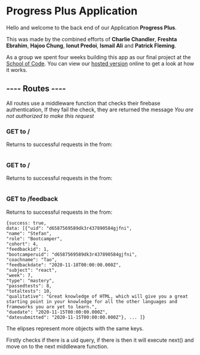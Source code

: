 # Progress Plus Application

Hello and welcome to the back end of our Application **Progress Plus**.

This was made by the combined efforts of **Charlie Chandler**, **Freshta Ebrahim**, **Hajoo Chung**, **Ionut Predoi**, **Ismail Ali** and **Patrick Fleming**.

As a group we spent four weeks building this app as our final project at the [School of Code](https://www.schoolofcode.co.uk/). You can view our [hosted version](http://3.250.192.68:3000/) online to get a look at how it works.

## ---- Routes ----

All routes use a middleware function that checks their firebase authentication, If they fail the check, they are returned the message
_You are not authorized to make this request_

### GET to /

Returns to successful requests in the from:

```

```

### GET to /

Returns to successful requests in the from:

```

```

### GET to /feedback

Returns to successful requests in the from:

```
{success: true,
data: [{"uid": "d6587569589dk3r437890584gjfni",
"name": "Stefan",
"role": "Bootcamper",
"cohort": 4,
"feedbackid": 1,
"bootcamperuid": "d6587569589dk3r437890584gjfni",
"coachname": "Tao",
"feedbackdate": "2020-11-18T00:00:00.000Z",
"subject": "react",
"week": 7,
"type": "mastery",
"passedtests": 8,
"totaltests": 10,
"qualitative": "Great knowledge of HTML, which will give you a great starting point in your knowledge for all the other languages and frameworks you are yet to learn.",
"duedate": "2020-11-15T00:00:00.000Z",
"datesubmitted": "2020-11-15T00:00:00.000Z"}, ... ]}
```

The elipses represent more objects with the same keys.

Firstly checks if there is a uid query, if there is then it will execute next() and move on to the next middleware function.
